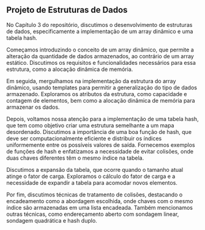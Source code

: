 ## Projeto de Estruturas de Dados

No Capítulo 3 do repositório, discutimos o desenvolvimento de estruturas de dados, especificamente a implementação de um array dinâmico e uma tabela hash.

Começamos introduzindo o conceito de um array dinâmico, que permite a alteração da quantidade de dados armazenados, ao contrário de um array estático. Discutimos os requisitos e funcionalidades necessários para essa estrutura, como a alocação dinâmica de memória.

Em seguida, mergulhamos na implementação da estrutura do array dinâmico, usando templates para permitir a generalização do tipo de dados armazenado. Exploramos os atributos da estrutura, como capacidade e contagem de elementos, bem como a alocação dinâmica de memória para armazenar os dados.

Depois, voltamos nossa atenção para a implementação de uma tabela hash, que tem como objetivo criar uma estrutura semelhante a um mapa desordenado. Discutimos a importância de uma boa função de hash, que deve ser computacionalmente eficiente e distribuir os índices uniformemente entre os possíveis valores de saída. Fornecemos exemplos de funções de hash e enfatizamos a necessidade de evitar colisões, onde duas chaves diferentes têm o mesmo índice na tabela.

Discutimos a expansão da tabela, que ocorre quando o tamanho atual atinge o fator de carga. Exploramos o cálculo do fator de carga e a necessidade de expandir a tabela para acomodar novos elementos.

Por fim, discutimos técnicas de tratamento de colisões, destacando o encadeamento como a abordagem escolhida, onde chaves com o mesmo índice são armazenadas em uma lista encadeada. Também mencionamos outras técnicas, como endereçamento aberto com sondagem linear, sondagem quadrática e hash duplo.

